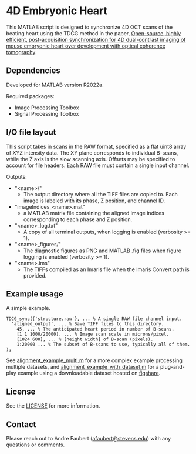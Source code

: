 # 4D Embryonic Heart

This MATLAB script is designed to synchronize 4D OCT scans of the beating heart using the TDCG method in the paper, [Open-source, highly efficient, post-acquisition synchronization for 4D dual-contrast imaging of mouse embryonic heart over development with optical coherence tomography](https://doi.org/10.1364/BOE.475027).

## Dependencies

Developed for MATLAB version R2022a.

Required packages:
- Image Processing Toolbox
- Signal Processing Toolbox

## I/O file layout

This script takes in scans in the RAW format, specified as a flat uint8 array of XYZ intensity data. The XY plane corresponds to individual B-scans, while the Z axis is the slow scanning axis. Offsets may be specified to account for file headers. Each RAW file must contain a single input channel.

Outputs:
- "\<name\>/"
	- The output directory where all the TIFF files are copied to. Each image is labeled with its phase, Z position, and channel ID.
- "imageIndices\_\<name\>.mat"
	- a MATLAB matrix file containing the aligned image indices corresponding to each phase and Z position.
- "\<name\>\_log.txt"
	- A copy of all terminal outputs, when logging is enabled (verbosity >= 1).
- "\<name\>\_figures/"
	- The diagnostic figures as PNG and MATLAB .fig files when figure logging is enabled (verbosity >= 1).
- "\<name\>.ims"
	- The TIFFs compiled as an Imaris file when the Imaris Convert path is provided.

## Example usage

A simple example.
```
TDCG_sync({'structure.raw'}, ... % A single RAW file channel input.
  'aligned_output', ... % Save TIFF files to this directory.
	45, ... % The anticipated heart period in number of B-scans.
	[1 1 1000/20000], ... % Image scan scale in microns/pixel.
	[1024 600], ... % [height width] of B-scan (pixels).
	1:20000 ... % The subset of B-scans to use, typically all of them.
);
```

See [alignment_example_multi.m](alignment_example_multi.m) for a more complex example processing multiple datasets, and [alignment_example_with_dataset.m](alignment_example_with_dataset.m) for a plug-and-play example using a downloadable dataset hosted on [figshare](https://doi.org/10.6084/m9.figshare.21563472).

## License

See the [LICENSE](LICENSE) for more information.

## Contact

Please reach out to Andre Faubert (<afaubert@stevens.edu>) with any questions or comments.